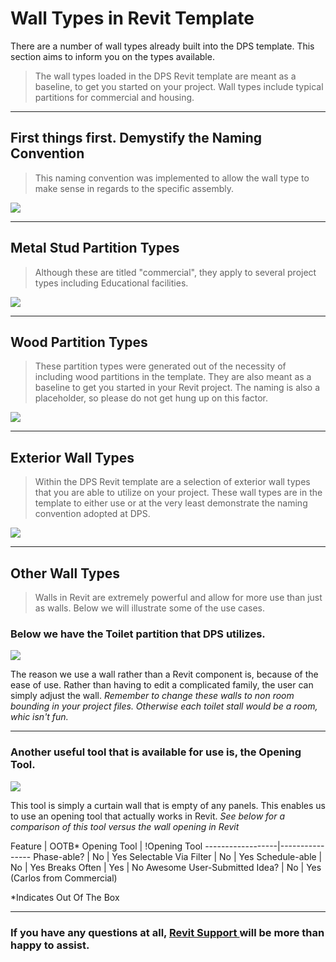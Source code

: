 # Wall Types in Revit Template

There are a number of wall types already built into the DPS template. This section aims to inform you on the types available.
> The wall types loaded in the DPS Revit template are meant as a baseline, to get you started on your project. Wall types include typical partitions for commercial and housing.

---

## First things first. Demystify the Naming Convention
> This naming convention was implemented to allow the wall type to make sense in regards to the specific assembly.

<img  src="images/2-3/naming.png">

---

## Metal Stud Partition Types
> Although these are titled "commercial", they apply to several project types including Educational facilities.

<img  src="images/2-3/steelPartitions.png">

---

## Wood Partition Types
 > These partition types were generated out of the necessity of including wood partitions in the template. They are also meant as a baseline to get you started in your Revit project. The naming is also a placeholder, so please do not get hung up on this factor.

 <img  src="images/2-3/woodPartitions.png">

---

## Exterior Wall Types
 > Within the DPS Revit template are a selection of exterior wall types that you are able to utilize on your project. These wall types are in the template to either use or at the very least demonstrate the naming convention adopted at DPS.

 <img  src="images/2-3/extWalls.png">

---

## Other Wall Types
 > Walls in Revit are extremely powerful and allow for more use than just as walls. Below we will illustrate some of the use cases.

### Below we have the Toilet partition that DPS utilizes.

 <img  src="images/2-3/toiletPartition.png">

 The reason we use a wall rather than a Revit component is, because of the ease of use. Rather than having to edit a complicated family, the user can simply adjust the wall. *Remember to change these walls to non room bounding in your project files. Otherwise each toilet stall would be a room, whic isn't fun.*

---

### Another useful tool that is available for use is, the Opening Tool.

 <img  src="images/2-3/openingTool.png">

 This tool is simply a curtain wall that is empty of any panels. This enables us to use an opening tool that actually works in Revit. *See below for a comparison of this tool versus the wall opening in Revit*

 Feature | OOTB* Opening Tool | !Opening Tool
 ------------------|----------------
 Phase-able? | No | Yes
 Selectable Via Filter | No | Yes
 Schedule-able | No | Yes
 Breaks Often | Yes | No
 Awesome User-Submitted Idea? | No | Yes (Carlos from Commercial)

 *Indicates Out Of The Box

---

### If you have any questions at all, <a href ="/01_Introduction/1-2_revitsupport.md"> Revit Support </a> will be more than happy to assist.
